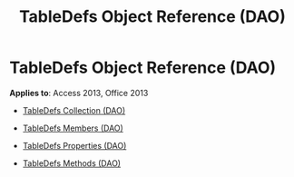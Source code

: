 ﻿---
title: TableDefs Object Reference (DAO)
TOCTitle: TableDefs Object
ms:assetid: cb4f57ac-3615-4853-a972-365e3d0f08f9
ms:mtpsurl: https://msdn.microsoft.com/library/Dn161389(v=office.15)
ms:contentKeyID: 52074355
ms.date: 09/18/2015
mtps_version: v=office.15
---

# TableDefs Object Reference (DAO)


**Applies to**: Access 2013, Office 2013



  - [TableDefs Collection (DAO)](tabledefs-collection-dao.md)

  - [TableDefs Members (DAO)](tabledefs-members-dao.md)

  - [TableDefs Properties (DAO)](tabledefs-properties-dao.md)

  - [TableDefs Methods (DAO)](tabledefs-methods-dao.md)

